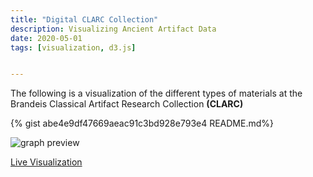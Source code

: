 ```yaml
---
title: "Digital CLARC Collection"
description: Visualizing Ancient Artifact Data
date: 2020-05-01
tags: [visualization, d3.js]


---
```

<p>The following is a visualization of the different types of materials at the Brandeis Classical Artifact Research Collection <b>(CLARC)</b> </p>

{% gist abe4e9df47669aeac91c3bd928e793e4 README.md%}

![graph preview](https://sunnyako.github.io/sunnyportfolio.github.io//assets/imgs/clarc-preview.png)

[Live Visualization](https://bl.ocks.org/sunnyako/abe4e9df47669aeac91c3bd928e793e4)  
